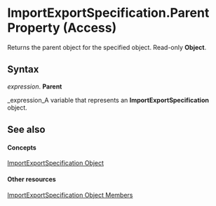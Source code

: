 
# ImportExportSpecification.Parent Property (Access)

Returns the parent object for the specified object. Read-only  **Object**.


## Syntax

 _expression_. **Parent**

 _expression_A variable that represents an  **ImportExportSpecification** object.


## See also


#### Concepts


 [ImportExportSpecification Object](a274faba-6da3-35c5-52fc-3341e8def24a.md)
#### Other resources


 [ImportExportSpecification Object Members](f170c0ad-07ab-f567-c75e-f35cca22f189.md)
